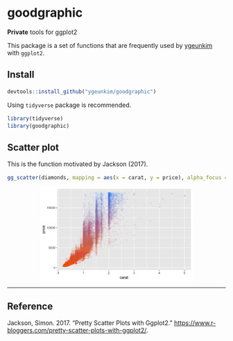 
# goodgraphic

**Private** tools for ggplot2

This package is a set of functions that are frequently used by
[ygeunkim](https://github.com/ygeunkim) with `ggplot2`.

## Install

``` r
devtools::install_github("ygeunkim/goodgraphic")
```

Using `tidyverse` package is recommended.

``` r
library(tidyverse)
library(goodgraphic)
```

## Scatter plot

This is the function motivated by Jackson
(2017).

``` r
gg_scatter(diamonds, mapping = aes(x = carat, y = price), alpha_focus = TRUE, size = 2, shape = 16)
```

<img src="README_files/figure-gfm/unnamed-chunk-3-1.png" width="70%" style="display: block; margin: auto;" />

-----

## Reference

<div id="refs" class="references">

<div id="ref-scatter">

Jackson, Simon. 2017. “Pretty Scatter Plots with Ggplot2.”
<https://www.r-bloggers.com/pretty-scatter-plots-with-ggplot2/>.

</div>

</div>
